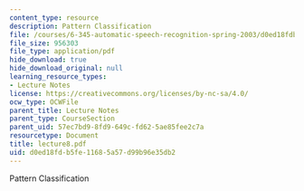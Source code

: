 ```yaml
---
content_type: resource
description: Pattern Classification
file: /courses/6-345-automatic-speech-recognition-spring-2003/d0ed18fdb5fe11685a57d99b96e35db2_lecture8.pdf
file_size: 956303
file_type: application/pdf
hide_download: true
hide_download_original: null
learning_resource_types:
- Lecture Notes
license: https://creativecommons.org/licenses/by-nc-sa/4.0/
ocw_type: OCWFile
parent_title: Lecture Notes
parent_type: CourseSection
parent_uid: 57ec7bd9-8fd9-649c-fd62-5ae85fee2c7a
resourcetype: Document
title: lecture8.pdf
uid: d0ed18fd-b5fe-1168-5a57-d99b96e35db2
---
```

Pattern Classification